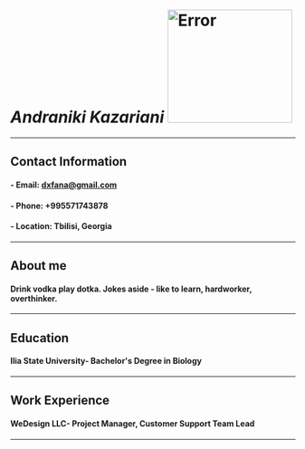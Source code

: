 # ___Andraniki Kazariani___   <img src="https://scontent.ftbs5-2.fna.fbcdn.net/v/t1.6435-9/55608121_2324224767636317_6389649505121206272_n.jpg?_nc_cat=100&ccb=1-7&_nc_sid=174925&_nc_eui2=AeGk1vtl_k1wBcqeKpFfGqlycHJq6_XEIJ9wcmrr9cQgn7jXz4E40bQ7ADWkHgIx8z4MvfBNxGfTRiizdpB0mmHU&_nc_ohc=jli1XNC58tEAX_Q2on9&_nc_ht=scontent.ftbs5-2.fna&oh=00_AfA3T8YuyhcatrUn8dIrVzkV6Q0VFTuKVNzd87Z2XiKYQA&oe=64C8C41D" alt="Error" width="220" height="200">
-----
## **Contact Information**
#### - Email: dxfana@gmail.com
#### - Phone: +995571743878
#### - Location: Tbilisi, Georgia
-----
## **About me**
#### Drink vodka play dotka. Jokes aside - like to learn, hardworker, overthinker.
-----
## **Education**
#### Ilia State University- Bachelor's Degree in Biology
-----
## **Work Experience**
#### WeDesign LLC- Project Manager, Customer Support Team Lead
-----

